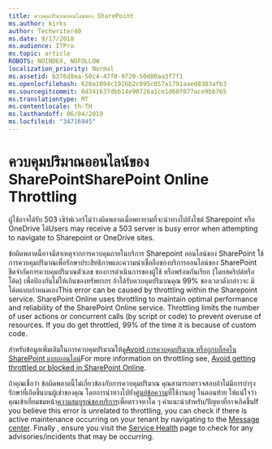 ```yaml
---
title: ควบคุมปริมาณออนไลน์ของ SharePoint
ms.author: kirks
author: Techwriter40
ms.date: 9/17/2018
ms.audience: ITPro
ms.topic: article
ROBOTS: NOINDEX, NOFOLLOW
localization_priority: Normal
ms.assetid: b376d8ea-50c4-47f0-9720-50d80aa3f7f1
ms.openlocfilehash: 620a1094c1926b2c095c057a1791aaed8383afb3
ms.sourcegitcommit: 6d341637dbb14e90726a1ce1d68f077ace9bb765
ms.translationtype: MT
ms.contentlocale: th-TH
ms.lasthandoff: 06/04/2019
ms.locfileid: "34716945"
---
```

# <a name="sharepoint-online-throttling"></a><span data-ttu-id="32007-102">ควบคุมปริมาณออนไลน์ของ SharePoint</span><span class="sxs-lookup"><span data-stu-id="32007-102">SharePoint Online Throttling</span></span>

<p><span data-ttu-id="32007-103"><span style="mso-bidi-font-family: Calibri; mso-bidi-theme-font: minor-latin;">ผู้ใช้อาจได้รับ 503 เซิร์ฟเวอร์ไม่ว่างผิดพลาดเมื่อพยายามที่จะนำทางไปยังไซต์ Sharepoint หรือ OneDrive ได้</span></span><span class="sxs-lookup"><span data-stu-id="32007-103"><span style="mso-bidi-font-family: Calibri; mso-bidi-theme-font: minor-latin;">Users may receive a 503 server is busy error when attempting to navigate to Sharepoint or OneDrive sites. </span></span></span></p> <p><span data-ttu-id="32007-104"><span style="mso-bidi-font-family: Calibri; mso-bidi-theme-font: minor-latin;">ข้อผิดพลาดนี้อาจมีสาเหตุจากการควบคุมภายในบริการ Sharepoint ออนไลน์ของ SharePoint ใช้การควบคุมปริมาณเพื่อรักษาประสิทธิภาพและความน่าเชื่อถือของบริการออนไลน์ของ SharePoint ขีดจำกัดการควบคุมปริมาณตัวเลข ของการดำเนินการของผู้ใช้ หรือพร้อมกันเรียก (โดยสคริปต์หรือโค้ด) เพื่อป้องกันไม่ให้เกินของทรัพยากร ถ้าได้รับควบคุมปริมาณคุณ 99% ของเวลาดังกล่าวจะ มีโค้ดแบบกำหนดเอง</span></span><span class="sxs-lookup"><span data-stu-id="32007-104"><span style="mso-bidi-font-family: Calibri; mso-bidi-theme-font: minor-latin;">This error can be caused by throttling within the Sharepoint service. SharePoint Online uses throttling to maintain optimal performance and reliability of the SharePoint Online service. Throttling limits the number of user actions or concurrent calls (by script or code) to prevent overuse of resources. If you do get throttled, 99% of the time it is because of custom code.</span></span></span></p> <p><span data-ttu-id="32007-105"><span style="mso-bidi-font-family: Calibri; mso-bidi-theme-font: minor-latin;">สำหรับข้อมูลเพิ่มเติมในการควบคุมปริมาณให้ดู<a href="https://docs.microsoft.com/en-us/sharepoint/dev/general-development/how-to-avoid-getting-throttled-or-blocked-in-sharepoint-online">Avoid การควบคุมปริมาณ หรือถูกบล็อคใน SharePoint แบบออนไลน์</a></span></span><span class="sxs-lookup"><span data-stu-id="32007-105"><span style="mso-bidi-font-family: Calibri; mso-bidi-theme-font: minor-latin;">For more information on throttling see, <a href="https://docs.microsoft.com/en-us/sharepoint/dev/general-development/how-to-avoid-getting-throttled-or-blocked-in-sharepoint-online">Avoid getting throttled or blocked in SharePoint Online</a>.</span></span></span></p> <p><span data-ttu-id="32007-106"><span style="mso-bidi-font-family: Calibri; mso-bidi-theme-font: minor-latin;">ถ้าคุณเชื่อว่า ข้อผิดพลาดนี้ไม่เกี่ยวข้องกับการควบคุมปริมาณ คุณสามารถตรวจสอบถ้าไม่มีการบำรุงรักษาที่เกิดขึ้นบนผู้เช่าของคุณ โดยการนำทางไปยัง<a href="https://portal.office.com/adminportal/home#/MessageCenter">ศูนย์ข้อความ</a>ที่ใช้งานอยู่ ในตอนท้าย ให้แน่ใจว่า คุณเข้าเยี่ยมชมหน้า<a href="https://portal.office.com/adminportal/home#/servicehealth">ความสมบูรณ์ของบริการ</a>เพื่อตรวจหาใด ๆ คำแนะนำสำหรับ/ปัญหาที่อาจเกิดขึ้น</span></span><span class="sxs-lookup"><span data-stu-id="32007-106"><span style="mso-bidi-font-family: Calibri; mso-bidi-theme-font: minor-latin;">If you believe this error is unrelated to throttling, you can check if there is active maintenance occurring on your tenant by navigating to the <a href="https://portal.office.com/adminportal/home#/MessageCenter">Message center</a>. Finally , ensure you visit the <a href="https://portal.office.com/adminportal/home#/servicehealth">Service Health</a> page to check for any advisories/incidents that may be occurring.</span></span></span></p> <p>&nbsp;</p>



